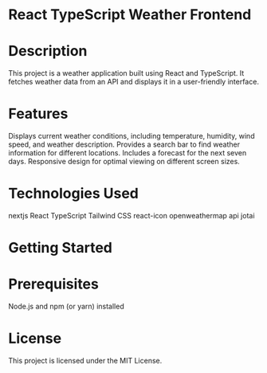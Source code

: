 
# React TypeScript Weather Frontend
# Description
This project is a weather application built using React and TypeScript. It fetches weather data from an API  and displays it in a user-friendly interface.

# Features
Displays current weather conditions, including temperature, humidity, wind speed, and weather description.
Provides a search bar to find weather information for different locations.
Includes a forecast for the next seven days.
Responsive design for optimal viewing on different screen sizes.
# Technologies Used
nextjs
React
TypeScript
Tailwind CSS
react-icon
openweathermap api
jotai

# Getting Started
# Prerequisites
Node.js and npm (or yarn) installed
# License
This project is licensed under the MIT License. 
